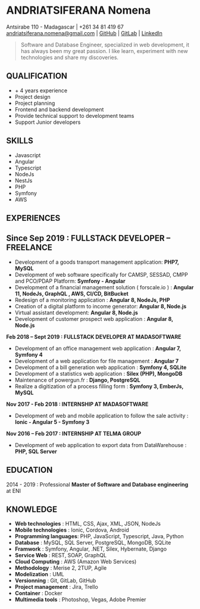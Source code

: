 # ANDRIATSIFERANA Nomena
Antsirabe 110 - Madagascar | +261 34 81 419 67 andriatsiferana.nomena@gmail.com |  [GitHub](https://github.com/noomsandry) | [GitLab](https://gitlab.com/noomsandry) | [LinkedIn](https://www.linkedin.com/in/nomena-andriatsiferana-666418128/)

>   Software and Database Engineer, specialized in web development, it has always been my great passion. I like learn, experiment with new technologies and share my discoveries.

## QUALIFICATION
- \+ 4 years experience
- Project design
- Project planning
- Frontend and backend development
- Provide technical support to development teams
- Support Junior developers
## SKILLS
- Javascript								
- Angular
- Typescript
- NodeJs
- NestJs
- PHP
- Symfony
- AWS
## EXPERIENCES
**Since Sep 2019 : FULLSTACK DEVELOPER – FREELANCE**
-
- Development of a goods transport management application: **PHP7, MySQL**
- Development of web software specifically for CAMSP, SESSAD, CMPP and PCO/PDAP Platform: **Symfony - Angular**
- Development of a financial management solution ( forscale.io ) : **Angular 11, NodeJs, GraphQL , AWS, CI/CD, BitBucket**
- Redesign of a monitoring application : **Angular 8, NodeJs, PHP**
- Creation of a digital platform to income generator: **Angular 8, Node.js**
- Virtual assistant development: **Angular 8, Node.js**
- Development of customer prospect web application : **Angular 8, Node.js**

**Feb 2018 – Sept 2019 : FULLSTACK DEVELOPER AT MADASOFTWARE**
- Development of an office management web application : **Angular 7, Symfony 4**
- Development of a web application for file management : **Angular 7**
- Development of a bill generation web application : **Symfony 4, SQLite**
- Development of a statistics web application : **Silex (PHP), MongoDB**
- Maintenance of  powergun.fr : **Django, PostgreSQL** 
- Realize a digitization of a process filling form : **Symfony 3, EmberJs, MySQL**

**Nov 2017 - Feb 2018 : INTERNSHIP AT MADASOFTWARE**
- Development of web and mobile application to follow  the sale activity : **Ionic - Angular 5 - Symfony 3**

**Nov 2016 – Feb 2017 : INTERNSHIP AT TELMA GROUP**
- Development of web application to export data from DataWarehouse  : **PHP, SQL Server**

## EDUCATION
2014 - 2019 : Professional **Master of Software and Database engineering** at ENI
## KNOWLEDGE
- **Web technologies** : HTML, CSS, Ajax, XML, JSON, NodeJs
- **Mobile technologies** : Ionic, Cordova, Android  
- **Programming languages**: PHP, JavaScript, Typescript, Java, Python 
- **Database** : MySQL, SQL Server, PostgreSQL, MongoDB, SQLite 
- **Framwork** : Symfony, Angular, .NET, Silex, Hybernate, Django 
- **Service Web** : REST, SOAP, GraphQL
- **Cloud Computing** : AWS (Amazon Web Services)
- **Methodology** : Merise 2, 2TUP, Agile  
- **Modelization** : UML  
- **Versionning** : Git, GitLab, GitHub  
- **Project management** : Jira, Trello  
- **Container** : Docker  
- **Multimedia tools** : Photoshop, Vegas, Adobe Premier
